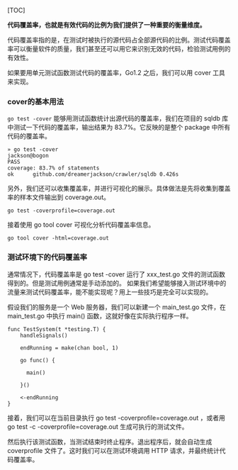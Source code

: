 [TOC]

**代码覆盖率，也就是有效代码的比例为我们提供了一种重要的衡量维度。**

代码覆盖率指的是，在测试时被执行的源代码占全部源代码的比例。测试代码覆盖率可以衡量软件的质量，我们甚至还可以用它来识别无效的代码，检验测试用例的有效性。

如果要用单元测试函数测试代码的覆盖率，Go1.2 之后，我们可以用 cover 工具来实现。

### cover的基本用法

`go test -cover` 能够用测试函数统计出源代码的覆盖率，我们在项目的 sqldb 库中测试一下代码的覆盖率，输出结果为 83.7%。它反映的是整个 package 中所有代码的覆盖率。

```shell
» go test -cover                                                                                                         jackson@bogon
PASS
coverage: 83.7% of statements
ok      github.com/dreamerjackson/crawler/sqldb 0.426s
```

另外，我们还可以收集覆盖率，并进行可视化的展示。具体做法是先将收集到覆盖率的样本文件输出到 coverage.out。

```
go test -coverprofile=coverage.out
```

接着使用 go tool cover 可视化分析代码覆盖率信息。

```
go tool cover -html=coverage.out
```

### 测试环境下的代码覆盖率

通常情况下，代码覆盖率是 go test -cover 运行了 xxx_test.go 文件的测试函数得到的。但是测试用例通常是手动添加的。 如果我们希望能够接入测试环境中的流量来测试代码覆盖率，能不能实现呢？用上一些技巧是完全可以实现的。

假设我们的服务是一个 Web 服务器，我们可以新建一个 main_test.go 文件，在 main_test.go 中执行 main() 函数，这就好像在实际执行程序一样。

```shell
func TestSystem(t *testing.T) {
    handleSignals()

    endRunning = make(chan bool, 1)

    go func() {

      main()

    }()

    <-endRunning
}
```

接着，我们可以在当前目录执行 go test -coverprofile=coverage.out ，或者用 go test -c -coverprofile=coverage.out 生成可执行的测试文件。

然后执行该测试函数，当测试结束时终止程序。退出程序后，就会自动生成 coverprofile 文件了。这时我们可以在测试环境调用 HTTP 请求，并最终统计代码覆盖率。